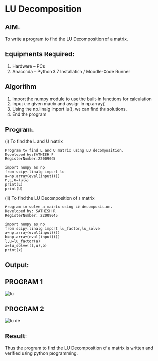 # LU Decomposition 

## AIM:
To write a program to find the LU Decomposition of a matrix.

## Equipments Required:
1. Hardware – PCs
2. Anaconda – Python 3.7 Installation / Moodle-Code Runner

## Algorithm
1. Import the numpy module to use the built-in functions for calculation
2. Input the given matrix and assign in np.array() 
3. Using the np.linalg import lu(), we can find the solutions.
4. End the program

## Program:
(i) To find the L and U matrix
```
Program to find L and U matrix using LU decomposition.
Developed by:SATHISH R 
RegisterNumber:22009045 

import numpy as np
from scipy.linalg import lu
a=np.array(eval(input()))
P,L,U=lu(a)
print(L)
print(U)
```
(ii) To find the LU Decomposition of a matrix
```
Program to solve a matrix using LU decomposition.
Developed by: SATHISH R
RegisterNumber: 22009045

import numpy as np
from scipy.linalg import lu_factor,lu_solve
a=np.array(eval(input()))
b=np.array(eval(input()))
l,u=lu_factor(a)
x=lu_solve((l,u),b)
print(x)
```

## Output:
## PROGRAM 1

![lu](https://user-images.githubusercontent.com/120574768/212457459-ff0658c6-a51f-4a95-9a9f-c05b13767c80.png)

## PROGRAM 2

![lu de](https://user-images.githubusercontent.com/120574768/212457461-596ac7aa-db17-4251-aa1f-730ef722ea9a.png)

## Result:
Thus the program to find the LU Decomposition of a matrix is written and verified using python programming.

